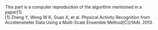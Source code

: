 This part is a computer reproduction of the algorithm mentioned in a paper[1].  
[1] Zheng Y, Wong W K, Guan X, et al. Physical Activity Recognition from Accelerometer Data Using a Multi-Scale Ensemble Method[C]//IAAI. 2013.